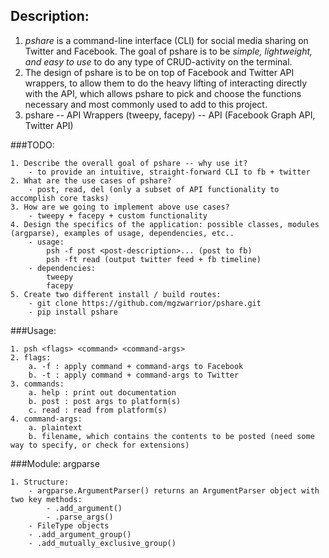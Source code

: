 ## Description:

1. _pshare_ is a command-line interface (CLI) for social media sharing on Twitter and Facebook. The goal of pshare is to be *simple, lightweight, and easy to use* to do any type of CRUD-activity on the terminal.
2. The design of pshare is to be on top of Facebook and Twitter API wrappers, to allow them to do the heavy lifting of interacting directly with the API, which allows pshare to pick and choose the functions necessary and most commonly used to add to this project.
3. pshare -- API Wrappers (tweepy, facepy) -- API (Facebook Graph API, Twitter API)

###TODO:

    1. Describe the overall goal of pshare -- why use it?
        - to provide an intuitive, straight-forward CLI to fb + twitter
    2. What are the use cases of pshare?
        - post, read, del (only a subset of API functionality to accomplish core tasks)
    3. How are we going to implement above use cases?
        - tweepy + facepy + custom functionality
    4. Design the specifics of the application: possible classes, modules (argparse), examples of usage, dependencies, etc..
        - usage: 
            psh -f post <post-description>... (post to fb)
            psh -ft read (output twitter feed + fb timeline)
        - dependencies:
            tweepy
            facepy
    5. Create two different install / build routes:
        - git clone https://github.com/mgzwarrior/pshare.git
        - pip install pshare

###Usage:

    1. psh <flags> <command> <command-args>
    2. flags:
        a. -f : apply command + command-args to Facebook
        b. -t : apply command + command-args to Twitter
    3. commands:
        a. help : print out documentation
        b. post : post args to platform(s)
        c. read : read from platform(s)
    4. command-args:
        a. plaintext
        b. filename, which contains the contents to be posted (need some way to specify, or check for extensions)

###Module: argparse

    1. Structure: 
        - argparse.ArgumentParser() returns an ArgumentParser object with two key methods:
            - .add_argument()
            - .parse_args()
        - FileType objects
        - .add_argument_group()
        - .add_mutually_exclusive_group()
